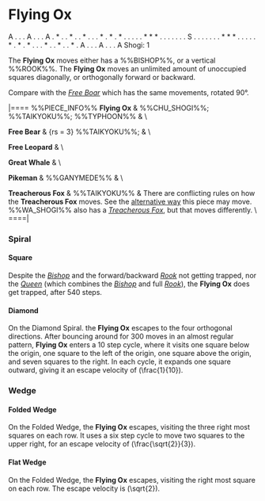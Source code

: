 # Flying Ox

<div class = "movement">
A . . . A . . . A
. * . . * . . * .
. . * . * . * . .
. . . * * * . . .
. . . . S . . . .
. . . * * * . . .
. . * . * . * . .
. * . . * . . * .
A . . . A . . . A
Shogi: 1
</div>

The **Flying Ox** moves either has a %%BISHOP%%, or a vertical %%ROOK%%.
The **Flying Ox** moves an unlimited amount of unoccupied squares
diagonally, or orthogonally forward or backward.

Compare with the [*Free Boar*](free_boar.html) which has the same
movements, rotated 90&deg;.

|====
%%PIECE_INFO%%
  **Flying Ox**
& %%CHU_SHOGI%%; %%TAIKYOKU%%; %%TYPHOON%%
& \\

  **Free Bear**
& {rs = 3} %%TAIKYOKU%%;
& \\

  **Free Leopard**
& \\

  **Great Whale**
& \\

  **Pikeman**
& %%GANYMEDE%%
& \\

  **Treacherous Fox**
& %%TAIKYOKU%%
& There are conflicting rules on how the **Treacherous Fox** moves. 
  See the [alternative way](treacherous_fox_taik.html) this piece
  may move. %%WA_SHOGI%% also has a [*Treacherous Fox*](treacherous.html),
  but that moves differently. \\
====|

### Spiral

#### Square

Despite the [*Bishop*](bishop.html) and the forward/backward 
[*Rook*](rook.html) not getting trapped, nor the [*Queen*](queen.html)
(which combines the [*Bishop*](bishop.html) and full [*Rook*](rook.html)),
the **Flying Ox** does get trapped, after 540 steps.

#### Diamond

On the Diamond Spiral. the **Flying Ox** escapes to the four orthogonal
directions. After bouncing around for 300 moves in an almost regular
pattern, **Flying Ox** enters a 10 step cycle, where it visits one square
below the origin, one square to the left of the origin, one square
above the origin, and seven squares to the right. In each cycle, it
expands one square outward, giving it an escape velocity of 
\(\frac{1}{10}\). 

### Wedge

#### Folded Wedge

On the Folded Wedge, the **Flying Ox** escapes, visiting the three
right most squares on each row. It uses a six step cycle to move
two squares to the upper right, for an escape velocity of
\(\frac{\sqrt{2}}{3}\).

#### Flat Wedge

On the Folded Wedge, the **Flying Ox** escapes, visiting the
right most square on each row. The escape velocity is 
\(\sqrt{2}\).
